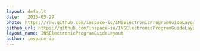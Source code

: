 ```yaml
---
layout: default
date:   2015-05-27
photo: https://raw.github.com/inspace-io/INSElectronicProgramGuideLayout/master/Screens/animation.gif
github_url: https://github.com/inspace-io/INSElectronicProgramGuideLayout
layout_name: INSElectronicProgramGuideLayout
author: inspace-io
---
```

